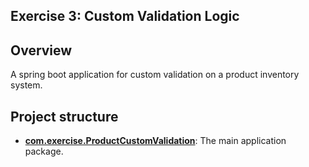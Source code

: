 ## Exercise 3: Custom Validation Logic

## Overview 
A spring boot application for custom validation on a product inventory system.

## Project structure

*   **[com.exercise.ProductCustomValidation](src/main/java/com/exercise/ProductCustomValidation)**: The main application package.
